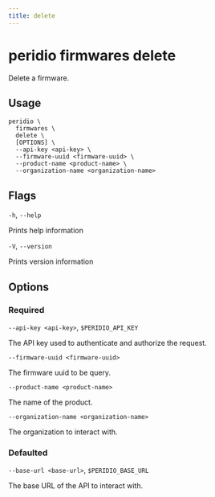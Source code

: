 ```yaml
---
title: delete
---
```


# peridio firmwares delete

Delete a firmware.

## Usage

```
peridio \
  firmwares \
  delete \
  [OPTIONS] \
  --api-key <api-key> \
  --firmware-uuid <firmware-uuid> \
  --product-name <product-name> \
  --organization-name <organization-name>
```

## Flags

`-h`, `--help`

Prints help information

`-V`, `--version`

Prints version information

## Options

### Required

`--api-key <api-key>`, `$PERIDIO_API_KEY`

The API key used to authenticate and authorize the request.

`--firmware-uuid <firmware-uuid>`

The firmware uuid to be query.

`--product-name <product-name>`

The name of the product.

`--organization-name <organization-name>`

The organization to interact with.

### Defaulted

`--base-url <base-url>`, `$PERIDIO_BASE_URL`

The base URL of the API to interact with.
